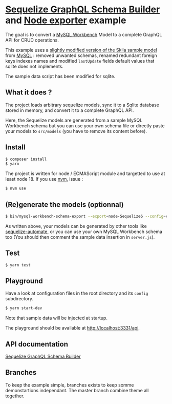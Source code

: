 # [Sequelize GraphQL Schema Builder](https://github.com/molaux/sequelize-graphql-schema-builder) and [Node exporter](https://github.com/molaux/node-exporter) example

The goal is to convert a [MySQL Workbench](http://www.mysql.com/products/workbench/) Model to a complete GraphQL API for CRUD operations.

This example uses a [slightly modified version of the Skila sample model](tree/master/data/sakila-db/sakila-modified.mwb) from [MySQL](https://dev.mysql.com/doc/sakila/en/sakila-installation.html) : removed unwanted schemas, renamed redundant foreign keys indexes names and modified `lastUpdate` fields default values that sqlite does not implements.

The sample data script has been modified for sqlite.

## What it does ?

The project loads arbitrary sequelize models, sync it to a Sqlite database stored in memory, and convert it to a complete GraphQL API.

Here, the Sequelize models are generated from a sample MySQL Workbench schema but you can use your own schema file or directly paste your models to `src/models` (you have to remove its content before).

## Install

```bash
$ composer install
$ yarn
```

The project is written for node / ECMAScript module and targetted to use at least node 18. If you use [nvm](https://github.com/nvm-sh/nvm), issue :

```bash
$ nvm use
```

## (Re)generate the models (optionnal)

```bash
$ bin/mysql-workbench-schema-export --export=node-Sequelize6 --config=config/mysql-worbench-exporter.json data/sakila-db/sakila-modified.mwb
```

As written above, your models can be generated by other tools like [sequelize-automate](https://www.npmjs.com/package/sequelize-automate), or you can use your own MySQL Workbench schema too (You should then comment the sample data insertion in `server.js`).

## Test

```bash
$ yarn test
```

## Playground

Have a look at configuration files in the root directory and its `config` subdirectory.

```bash
$ yarn start-dev
```

Note that sample data will be injected at startup.

The playground should be available at [http://localhost:3331/api](http://localhost:3331/api).

## API documentation

[Sequelize GraphQL Schema Builder](https://github.com/molaux/sequelize-graphql-schema-builder)

## Branches

To keep the example simple, branches exists to keep somme demonstartions independant. The master branch combine theme all together.